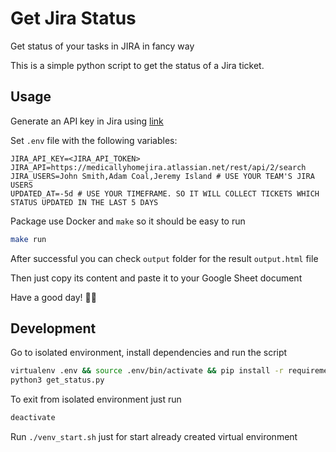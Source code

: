 # Get Jira Status

Get status of your tasks in JIRA in fancy way

This is a simple python script to get the status of a Jira ticket.

## Usage

Generate an API key in Jira using [link](https://id.atlassian.com/manage-profile/security/api-tokens)

Set `.env` file with the following variables:

```env
JIRA_API_KEY=<JIRA_API_TOKEN>
JIRA_API=https://medicallyhomejira.atlassian.net/rest/api/2/search
JIRA_USERS=John Smith,Adam Coal,Jeremy Island # USE YOUR TEAM'S JIRA USERS
UPDATED_AT=-5d # USE YOUR TIMEFRAME. SO IT WILL COLLECT TICKETS WHICH STATUS UPDATED IN THE LAST 5 DAYS
```

Package use Docker and `make` so it should be easy to run

```bash
make run
```

After successful you can check `output` folder for the result `output.html` file

Then just copy its content and paste it to your Google Sheet document

Have a good day! 🙂👋

## Development

Go to isolated environment, install dependencies and run the script

```bash
virtualenv .env && source .env/bin/activate && pip install -r requirements.txt
python3 get_status.py
```

To exit from isolated environment just run

```bash
deactivate
```

Run `./venv_start.sh` just for start already created virtual environment
